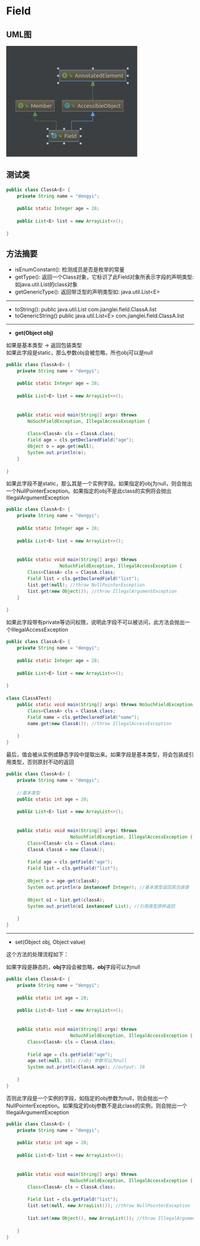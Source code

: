 # Field

## UML图

![](/assets/snapshot37.png)

## 测试类

```java
public class ClassA<E> {
    private String name = "dengyi";

    public static Integer age = 28;

    public List<E> list = new ArrayList<>();

}
```

## 方法摘要

* isEnumConstant\(\):  检测成员是否是枚举的常量
* getType\(\):                返回一个Class对象，它标识了此Field对象所表示字段的声明类型: 如java.util.List的class对象
* getGenericType\(\):   返回带泛型的声明类型如: java.util.List&lt;E&gt;

---

* toString\(\):                 public java.util.List com.jianglei.field.ClassA.list
* toGenericString\(\)     public java.util.List&lt;E&gt; com.jianglei.field.ClassA.list     

---

* **get\(Object obj\)**

如果是基本类型 -&gt; 返回包装类型  
如果此字段是static，那么参数obj会被忽略，所也obj可以是null

```java
public class ClassA<E> {
    private String name = "dengyi";

    public static Integer age = 28;

    public List<E> list = new ArrayList<>();


    public static void main(String[] args) throws 
        NoSuchFieldException, IllegalAccessException {

        Class<ClassA> cls = ClassA.class;
        Field age = cls.getDeclaredField("age");
        Object o = age.get(null);
        System.out.println(o);
    }

}
```

如果此字段不是static，那么其是一个实例字段。如果指定的obj为null，则会抛出一个NullPointerException。如果指定的obj不是此class的实例将会抛出IllegalArgumentException

```java
public class ClassA<E> {
    private String name = "dengyi";

    public static Integer age = 28;

    public List<E> list = new ArrayList<>();


    public static void main(String[] args) throws 
                    NoSuchFieldException, IllegalAccessException {
        Class<ClassA> cls = ClassA.class;
        Field list = cls.getDeclaredField("list");
        list.get(null); //throw NullPointerException
        list.get(new Object()); //throw IllegalArgumentException
    }

}
```

如果此字段带有private等访问权限，说明此字段不可以被访问，此方法会抛出一个IllegalAccessException

```java
public class ClassA<E> {
    private String name = "dengyi";

    public static Integer age = 28;

    public List<E> list = new ArrayList<>();

}

class ClassATest{
    public static void main(String[] args) throws NoSuchFieldException, IllegalAccessException {
        Class<ClassA> cls = ClassA.class;
        Field name = cls.getDeclaredField("name");
        name.get(new ClassA()); //throw IllegalAccessException

    }
}
```

最后，值会被从实例或静态字段中提取出来。如果字段是基本类型，将会包装成引用类型，否则原封不动的返回

```java
public class ClassA<E> {
    private String name = "dengyi";

    //基本类型
    public static int age = 28;

    public List<E> list = new ArrayList<>();


    public static void main(String[] args) throws
                        NoSuchFieldException, IllegalAccessException {
        Class<ClassA> cls = ClassA.class;
        ClassA classA = new ClassA();

        Field age = cls.getField("age");
        Field list = cls.getField("list");

        Object o = age.get(classA);
        System.out.println(o instanceof Integer); //基本类型返回其包装类

        Object o1 = list.get(classA);
        System.out.println(o1 instanceof List); //引用类型原样返回

    }
}
```

---

* set\(Object obj, Object value\)

这个方法的处理流程如下：

如果字段是静态的，**obj**字段会被忽略，**obj**字段可以为null

```java
public class ClassA<E> {
    private String name = "dengyi";

    public static int age = 28;

    public List<E> list = new ArrayList<>();


    public static void main(String[] args) throws
                        NoSuchFieldException, IllegalAccessException {
        Class<ClassA> cls = ClassA.class;

        Field age = cls.getField("age");
        age.set(null, 18); //obj 参数可以为null
        System.out.println(ClassA.age); //output: 18

    }
}
```

否则此字段是一个实例的字段，如指定的obj参数为null，则会抛出一个NullPointerException。如果指定的obj参数不是此class的实例，则会抛出一个IllegalArgumentException

```java
public class ClassA<E> {
    private String name = "dengyi";

    public static int age = 28;

    public List<E> list = new ArrayList<>();


    public static void main(String[] args) throws
                        NoSuchFieldException, IllegalAccessException {
        Class<ClassA> cls = ClassA.class;

        Field list = cls.getField("list");
        list.set(null, new ArrayList()); //throw NullPointerException

        list.set(new Object(), new ArrayList()); //throw IllegalArgumentException

    }
}
```



